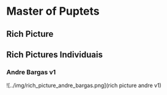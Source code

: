 # Master of Puptets


## Rich Picture





## Rich Pictures Individuais

### Andre Bargas v1

![../img/rich_picture_andre_bargas.png](rich picture andre v1)
